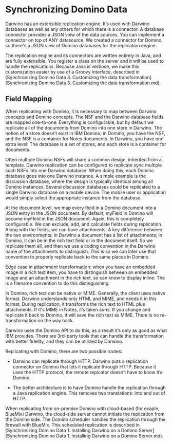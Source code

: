 # Synchronizing Domino Data
Darwino has an extensible replication engine. It’s used with Darwino databases as well as any others for which there is a connector. A database connector provides a JSON view of the data sources. You can implement a connector on top of ANY datasource. We created a connector for Domino, so there's a JSON view of Domino databases for the replication engine.

The replication engine and its connectors are written entirely in Java, and are fully extensible. You register a class on the server and it will be used to handle the replications. Because Java is verbose, we make this customization easier by use of a Groovy interface, described in [Synchronizing Domino Data 3. Customizing the data transformation](Synchronizing Domino Data 3. Customizing the data transformation.md).


## Field Mapping
When replicating with Domino, it is necessary to map between Darwino concepts and Domino concepts. The NSF and the Darwino database fields are mapped one-to-one. Everything is configurable, but by default we replicate all of the documents from Domino into one store in Darwino. The notion of a store doesn’t exist in IBM Domino; in Domino, you have the NSF, and the NSF is a container for Notes documents. In Darwino, you have one extra level: The database is a set of stores, and each store is a container for documents.

Often multiple Domino NSFs will share a common design, inherited from a template. Darwino replication can be configured to replicate sync multiple such NSFs into one Darwino database. When doing this, each Domino database goes into one Darwino instance. A simple example is the discussion database, where the design is typically identical among all Domino instances. Several discussion databases could be replicated to a single Darwino database on a mobile device. The mobile user or application would simply select the appropriate instance from the database.

At the document level, we map every field in a Domino document into a JSON entry in the JSON document. By default, myField in Domino will become myFIeld in the JSON document. Again, this is completely configurable. We can exclude, add, and calculate fields during replication. Along with the fields, we can have attachments. A key difference between the two environments: in Darwino a document has a list of attachments; in Domino, it can be in the rich text field or in the document itself. So we replicate them all, and then we use a coding convention in the Darwino name of the attachments to distinguish. This is so we can later use that convention to properly replicate back to the same places in Domino.

Edge case in attachment transformation: when you have an embedded image in a rich text item, you have to distinguish between an embedded image and an attachment in the rich text, so can know to display inline. The is a filename convention to do this distinguishing.

In Domino, rich text can be native or MIME. Generally, the client uses native format. Darwino understands only HTML and MIME, and needs it in this format. During replication, it transforms the rich text to HTML plus attachments. If it's MIME in Notes, it’s taken as-is. If you change and replicate it back to Domino, it will save the rich text as MIME. There is no re-transformation on the way back.

Darwino uses the Domino API to do this; as a result it’s only as good as what IBM provides. There are 3rd-party tools that can handle the transformation with better fidelity, and they can be utilized by Darwino.

Replicating with Domino, there are two possible routes:
- Darwino can replicate through HTTP. Darwino puts a replication connector on Domino that lets it replicate through HTTP. Because it uses the HTTP protocol, the remote repicator doesn’t have to know it’s Domino.

- The better architecture is to have Domino handle the replication through a Java replication engine. This removes two translations: into and out of HTTP.

When replicating from on-premise Domino with cloud-based (for exaple, BlueMix) Darwino, the cloud-side server cannot initiate the replication from the Domino side. The Domino scheduler handles the replication through the firewall with BlueMix. This scheduled replication is described in [Synchronizing Domino Data 1. Installing Darwino on a Domino Server](Synchronizing Domino Data 1. Installing Darwino on a Domino Server.md).


